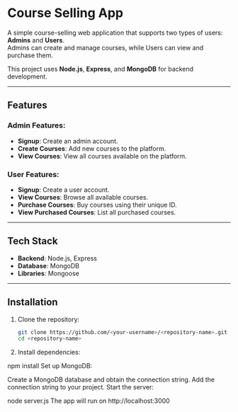 # Course Selling App

A simple course-selling web application that supports two types of users: **Admins** and **Users**.  
Admins can create and manage courses, while Users can view and purchase them.  

This project uses **Node.js**, **Express**, and **MongoDB** for backend development.

---

## Features
### Admin Features:
- **Signup**: Create an admin account.
- **Create Courses**: Add new courses to the platform.
- **View Courses**: View all courses available on the platform.

### User Features:
- **Signup**: Create a user account.
- **View Courses**: Browse all available courses.
- **Purchase Courses**: Buy courses using their unique ID.
- **View Purchased Courses**: List all purchased courses.

---

## Tech Stack
- **Backend**: Node.js, Express
- **Database**: MongoDB
- **Libraries**: Mongoose

---

## Installation

1. Clone the repository:
   ```bash
   git clone https://github.com/<your-username>/<repository-name>.git
   cd <repository-name>
   
2. Install dependencies:

npm install
Set up MongoDB:

Create a MongoDB database and obtain the connection string.
Add the connection string to your project.
Start the server:

node server.js
The app will run on http://localhost:3000
